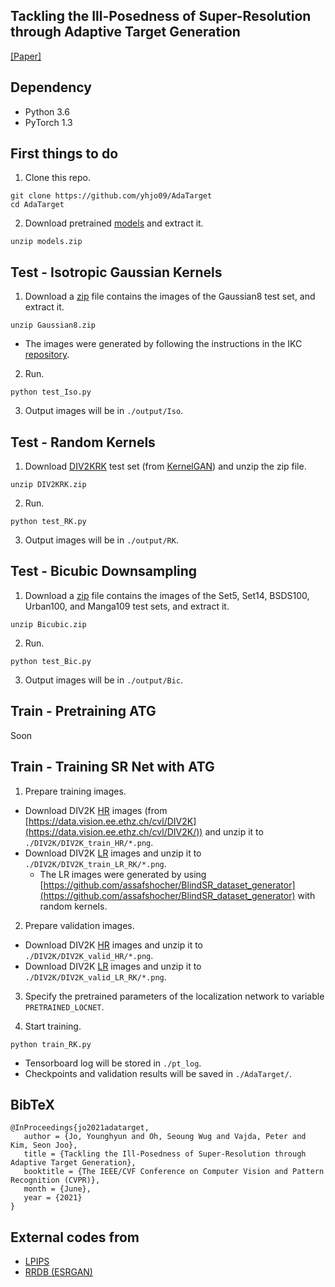 ## Tackling the Ill-Posedness of Super-Resolution through Adaptive Target Generation

[[Paper]]() 


## Dependency
- Python 3.6
- PyTorch 1.3


## First things to do
1. Clone this repo.
```
git clone https://github.com/yhjo09/AdaTarget
cd AdaTarget
```

2. Download pretrained [models](https://drive.google.com/file/d/1Q7_1r9Y65N3YUrG3L0kUWCpUqI72uR7l/view?usp=sharing) and extract it.
```
unzip models.zip
```


## Test - Isotropic Gaussian Kernels
1. Download a [zip](https://drive.google.com/file/d/1dbLiw40o4oN1ysKiDrvgZvG5T-2vtD7E/view?usp=sharing) file contains the images of the Gaussian8 test set, and extract it.
```
unzip Gaussian8.zip
```
- The images were generated by following the instructions in the IKC [repository](https://github.com/yuanjunchai/IKC).

2. Run.
```
python test_Iso.py
```

3. Output images will be in `./output/Iso`.


## Test - Random Kernels
1. Download [DIV2KRK](http://www.wisdom.weizmann.ac.il/~vision/kernelgan/DIV2KRK_public.zip) test set (from [KernelGAN](https://github.com/sefibk/KernelGAN)) and unzip the zip file.
```
unzip DIV2KRK.zip
```

2. Run.
```
python test_RK.py
```

3. Output images will be in `./output/RK`.


## Test - Bicubic Downsampling
1. Download a [zip](https://drive.google.com/file/d/1TMtJdcgRZsUfaRU2RNsLJLK1A6eQcwds/view?usp=sharing) file contains the images of the Set5, Set14, BSDS100, Urban100, and Manga109 test sets, and extract it.
```
unzip Bicubic.zip
```

2. Run.
```
python test_Bic.py
```

3. Output images will be in `./output/Bic`.


## Train - Pretraining ATG
Soon


## Train - Training SR Net with ATG
1. Prepare training images. 
- Download DIV2K [HR](http://data.vision.ee.ethz.ch/cvl/DIV2K/DIV2K_train_HR.zip) images (from [https://data.vision.ee.ethz.ch/cvl/DIV2K](https://data.vision.ee.ethz.ch/cvl/DIV2K/)) and unzip it to `./DIV2K/DIV2K_train_HR/*.png`.
- Download DIV2K [LR](https://drive.google.com/file/d/1_q_tsXznbQc48kh-HIm0iEzS7ASW2R-G/view?usp=sharing) images and unzip it to `./DIV2K/DIV2K_train_LR_RK/*.png`.
  - The LR images were generated by using [https://github.com/assafshocher/BlindSR_dataset_generator](https://github.com/assafshocher/BlindSR_dataset_generator) with random kernels.

2. Prepare validation images.
- Download DIV2K [HR](http://data.vision.ee.ethz.ch/cvl/DIV2K/DIV2K_valid_HR.zip) images and unzip it to `./DIV2K/DIV2K_valid_HR/*.png`.
- Download DIV2K [LR](https://drive.google.com/file/d/1z-013x2DV96ob_TuxTtQ-tW3_wzq652w/view?usp=sharing) images and unzip it to `./DIV2K/DIV2K_valid_LR_RK/*.png`.

3. Specify the pretrained parameters of the localization network to variable `PRETRAINED_LOCNET`.

4. Start training.
```
python train_RK.py
```
- Tensorboard log will be stored in `./pt_log`.
- Checkpoints and validation results will be saved in `./AdaTarget/`.




## BibTeX
```
@InProceedings{jo2021adatarget,
   author = {Jo, Younghyun and Oh, Seoung Wug and Vajda, Peter and Kim, Seon Joo},
   title = {Tackling the Ill-Posedness of Super-Resolution through Adaptive Target Generation},
   booktitle = {The IEEE/CVF Conference on Computer Vision and Pattern Recognition (CVPR)},
   month = {June},
   year = {2021}
}
```


## External codes from
- [LPIPS](https://github.com/richzhang/PerceptualSimilarity)
- [RRDB (ESRGAN)](https://github.com/xinntao/ESRGAN)
